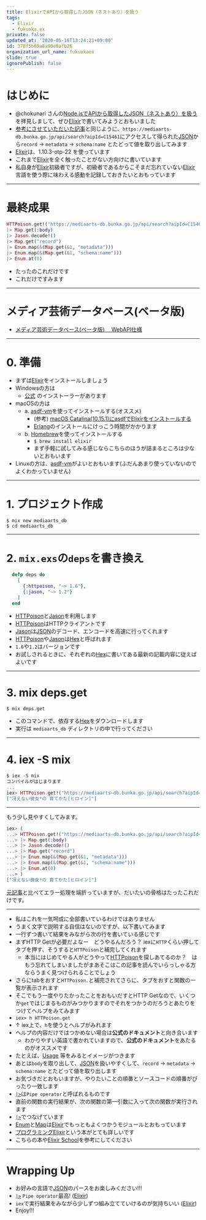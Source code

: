 ```yaml
---
title: ElixirでAPIから取得したJSON（ネストあり）を扱う
tags:
  - Elixir
  - fukuoka.ex
private: false
updated_at: '2020-05-16T13:24:21+09:00'
id: 378f5b69a8a90e8afb26
organization_url_name: fukuokaex
slide: true
ignorePublish: false
---
```

# はじめに
- @chokunari さんの[Node.jsでAPIから取得したJSON（ネストあり）を扱う](https://qiita.com/chokunari/items/cfabfa1039911f8f5f75)を拝見しまして、ぜひ[Elixir](https://elixir-lang.org/)で書いてみようとおもいました
- [参考にさせていただいた記事](https://qiita.com/chokunari/items/cfabfa1039911f8f5f75)と同じように、`https://mediaarts-db.bunka.go.jp/api/search?aipId=C15461`にアクセスして得られた[JSON](https://www.json.org/json-en.html)から`record` -> `metadata` -> `schema:name` とたどって値を取り出してみます
- [Elixir](https://elixir-lang.org/)は、1.10.3-otp-22 を使っています
- これまで[Elixir](https://elixir-lang.org/)を全く触ったことがない方向けに書いています
- 私自身が[Elixir](https://elixir-lang.org/)初級者ですが、初級者であるからこそまだ忘れていない[Elixir](https://elixir-lang.org/)言語を使う際に味わえる感動を記録しておきたいとおもっています

----
# 最終成果

```elixir
HTTPoison.get!("https://mediaarts-db.bunka.go.jp/api/search?aipId=C15461")
|> Map.get(:body)
|> Jason.decode!()
|> Map.get("record")
|> Enum.map(&(Map.get(&1, "metadata")))
|> Enum.map(&(Map.get(&1, "schema:name")))
|> Enum.at(0)
```

- たったのこれだけです
- これだけですみます

----

# メディア芸術データベース(ベータ版)
- [メディア芸術データベース(ベータ版) 　WebAPI仕様](https://mediaarts-db.bunka.go.jp/resources/pdf/mediaartsdb_webapi_documents.pdf)

----

# 0. 準備
- まずは[Elixir](https://elixir-lang.org/)をインストールしましょう
- Windowsの方は
    - [公式](https://elixir-lang.org/install.html#windows) のインストーラーがあります
- macOSの方は
    - a. [asdf-vm](https://asdf-vm.com/#/)を使ってインストールする(オススメ)
        - (参考) [macOS Catalina(10.15.1)にasdfでElixirをインストールする](https://qiita.com/torifukukaiou/items/75fa25c55ce2f0b92496)
        - [Erlang](https://www.erlang.org/)のインストールにけっこう時間がかかります
    - b. [Homebrew](https://brew.sh/index_ja)を使ってインストールする
        - `$ brew install elixir`
        - まず手軽に試してみる感じならこちらのほうが詰まるところは少ないとおもいます
- Linuxの方は、[asdf-vm](https://asdf-vm.com/#/)がよいとおもいます(ふだんあまり使っていないのでよくわかっていません)


----

# 1. プロジェクト作成
```
$ mix new mediaarts_db
$ cd mediaarts_db
```
----

# 2. `mix.exs`の`deps`を書き換え

```elixir:mix.exs
  defp deps do
    [
      {:httpoison, "~> 1.6"},
      {:jason, "~> 1.2"}
    ]
  end
```

- [HTTPoison](https://github.com/edgurgel/httpoison)と[Jason](https://github.com/michalmuskala/jason)を利用します
- [HTTPoison](https://github.com/edgurgel/httpoison)はHTTPクライアントです
- [Jason](https://github.com/michalmuskala/jason)は[JSON](https://www.json.org/json-en.html)のデコード、エンコードを高速に行ってくれます
- [HTTPoison](https://github.com/edgurgel/httpoison)や[Jason](https://github.com/michalmuskala/jason)は[Hex](https://hex.pm/)と呼ばれます
- `1.6`や`1.2`はバージョンです
- お試しされるときに、それぞれの[Hex](https://hex.pm/)に書いてある最新の記載内容に従えばよいです

----

# 3. mix deps.get

```
$ mix deps.get
```

- このコマンドで、依存する[Hex](https://hex.pm/)をダウンロードします
- 実行は `mediaarts_db` ディレクトリの中で行ってください

----

# 4. iex -S mix

```elixir
$ iex -S mix
コンパイルがはじまります
...
iex> HTTPoison.get!("https://mediaarts-db.bunka.go.jp/api/search?aipId=C15461") |> Map.get(:body) |> Jason.decode!() |> Map.get("record") |> Enum.map(&(Map.get(&1, "metadata"))) |> Enum.map(&(Map.get(&1, "schema:name"))) |> Enum.at(0)
["冴えない彼女*の 育てかた[ヒロイン]"]
```
----

もう少し見やすくしてみます。

```elixir
iex> (
...> HTTPoison.get!("https://mediaarts-db.bunka.go.jp/api/search?aipId=C15461")
...> |> Map.get(:body)
...> |> Jason.decode!()
...> |> Map.get("record")
...> |> Enum.map(&(Map.get(&1, "metadata")))
...> |> Enum.map(&(Map.get(&1, "schema:name")))
...> |> Enum.at(0)
...> )
["冴えない彼女*の 育てかた[ヒロイン]"]
```

[元記事](https://qiita.com/chokunari/items/cfabfa1039911f8f5f75)と比べてエラー処理を端折っていますが、だいたいの骨格はたったこれだけです。

----

- 私はこれを一気呵成に全部書いているわけではありません
- うまく文字で説明する自信はないのですが、以下書いてみます
- 一行ずつ書いて結果をみながら次の行を書いている感じです
- まずHTTP Getが必要だよなー　どうやるんだろう？ iexに`HTTP`くらい押してタブを押す、そうすると`HTTPoison`と補完してくれます
    - 本当にはじめてやる人がどうやって[HTTPoison](https://github.com/edgurgel/httpoison)を探しあてるのか？　はもう忘れてしまいましたがまあそこはこの記事を読んでいらっしゃる方ならうまく見つけられることでしょう
- さらにtabをおすと`HTTPoison.`と補完されてさらに、タブをおすと関数の一覧が表示されます
- そこでもう一度やりたかったことをおもいだすとHTTP Getなので、いくつか`get`ではじまるものがみつかりますのでそれをつかうのだろうとあたりをつけてヘルプをみてみます
- `iex> h HTTPoison.get`
- ↑ iex上で、`h`を使うとヘルプがみれます
- ヘルプの内容だけではつかめない場合は**公式のドキュメント**と向き合います
    - わかりやすい英語で書かれていますので、**公式のドキュメント**をあたるのがオススメです
- たとえば、[Usage](https://hexdocs.pm/httpoison/readme.html#usage) 等をみるとイメージがつきます
- あとは`body`を取り出して、[JSON](https://www.json.org/json-en.html)を扱いやすくして、`record` -> `metadata` -> `schema:name` とたどって値を取り出します
- お気づきだとおもいますが、やりたいことの順番とソースコードの順番がぴったり一致します
- [`|>`](https://hexdocs.pm/elixir/Kernel.html#%7C%3E/2)は`Pipe operator`と呼ばれるものです
- 直前の関数の実行結果が、次の関数の第一引数に入って次の関数が実行されます
- [`|>`](https://hexdocs.pm/elixir/Kernel.html#%7C%3E/2)でつなげています
- [Enum](https://hexdocs.pm/elixir/Kernel.html)と[Map](https://hexdocs.pm/elixir/Map.html#content)は[Elixir](https://elixir-lang.org/)でもっともよくつかうモジュールとおもっています
- [プログラミングElixir](https://www.amazon.co.jp/dp/4274219151/)という本がとても詳しいです
- こちらの本や[Elixir School](https://elixirschool.com/)を参考にしてください

----

# Wrapping Up
- お好みの言語で[JSON](https://www.json.org/json-en.html)のパースをお楽しみください!!!
- [`|>`](https://hexdocs.pm/elixir/Kernel.html#%7C%3E/2) `Pipe operator`最高! ([Elixir](https://elixir-lang.org/))
- `iex`で実行結果をみながら少しずつ組み立てていけるのが気持ちいい ([Elixir](https://elixir-lang.org/))
- Enjoy!!!


